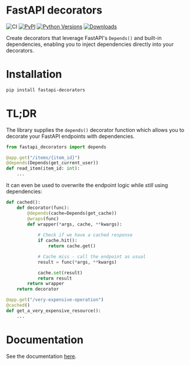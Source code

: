 # FastAPI decorators
![CI](https://github.com/Minibrams/fastapi-decorators/actions/workflows/ci.yml/badge.svg)
[![PyPI](https://img.shields.io/pypi/v/fastapi-decorators.svg)](https://pypi.org/project/fastapi-decorators/)
[![Python Versions](https://img.shields.io/pypi/pyversions/fastapi-decorators.svg)](https://pypi.org/project/fastapi-decorators/)
[![Downloads](https://img.shields.io/pypi/dm/fastapi-decorators.svg)](https://pypi.org/project/fastapi-decorators/)

Create decorators that leverage FastAPI's `Depends()` and built-in dependencies, enabling you to inject dependencies directly into your decorators.

# Installation
```bash
pip install fastapi-decorators
```

# TL;DR
The library supplies the `depends()` decorator function which allows you to decorate your FastAPI endpoints with dependencies.


```python
from fastapi_decorators import depends

@app.get("/items/{item_id}")
@depends(Depends(get_current_user))
def read_item(item_id: int):
    ...
```

It can even be used to overwrite the endpoint logic while *still* using dependencies:

```python
def cached():
    def decorator(func):
        @depends(cache=Depends(get_cache))
        @wraps(func)
        def wrapper(*args, cache, **kwargs):
            
            # Check if we have a cached response
            if cache.hit():
                return cache.get()

            # Cache miss - call the endpoint as usual
            result = func(*args, **kwargs)

            cache.set(result)
            return result
        return wrapper
    return decorator

@app.get("/very-expensive-operation")
@cached()
def get_a_very_expensive_resource():
    ...
```

# Documentation
See the documentation [here](https://fastapi-decorators.pages.dev/).
